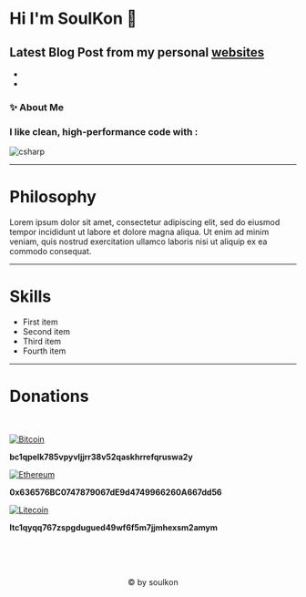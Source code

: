 # Hi I'm SoulKon 👋

**Latest Blog Post from my personal [websites](https://soulkon.com)**
- 
- 
-

### ✨ About Me
<h3>I like clean, high-performance code with :</h3>
<img src="https://img.shields.io/badge/csharp-6B37A1.svg?style=for-the-badge&logo=csharp" alt="csharp">

<hr>

# Philosophy

Lorem ipsum dolor sit amet, consectetur adipiscing elit, sed do eiusmod tempor incididunt ut labore et dolore magna aliqua. Ut enim ad minim veniam, quis nostrud exercitation ullamco laboris nisi ut aliquip ex ea commodo consequat.

<hr>

# Skills

- First item
- Second item
- Third item
- Fourth item

<hr>

# Donations

<br>

[![Bitcoin](https://img.shields.io/coincap/price-usd/bitcoin?style=for-the-badge&logo=bitcoin&label=bitcoin)](https://www.coindesk.com/price/bitcoin)
<p><strong>bc1qpelk785vpyvljjrr38v52qaskhrrefqruswa2y</strong></p>

[![Ethereum](https://img.shields.io/coincap/price-usd/ethereum?style=for-the-badge&logo=ethereum&label=ethereum)](https://www.coindesk.com/price/ethereum)
<p><strong>0x636576BC0747879067dE9d4749966260A667dd56</strong></p>

[![Litecoin](https://img.shields.io/coincap/price-usd/litecoin?style=for-the-badge&logo=litecoin&label=litecoin)](https://www.coindesk.com/price/litecoin)
<p><strong>ltc1qyqq767zspgdugued49wf6f5m7jjmhexsm2amym</strong></p>

<br>
<br>
<br>

<div align="center">
<p>© by soulkon</p>
</div>
